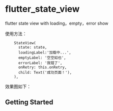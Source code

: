 ﻿# flutter_state_view
flutter state view with loading，empty，error show 
<br/>

使用方法：<br/>

        
        StateView(
          state: state,
          loadingLabel:'加载中...',
          emptyLabel: '空空如也',
          errorLabel: '我错了',
          onRetry: this.onRetry,
          child: Text('成功页面！'),
        ),
        
效果图如下：<br/>

## Getting Started

